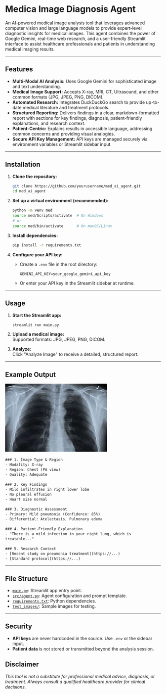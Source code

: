 # Medica Image Diagnosis Agent

An AI-powered medical image analysis tool that leverages advanced computer vision and large language models to provide expert-level diagnostic insights for medical images. This agent combines the power of Google Gemini, real-time web research, and a user-friendly Streamlit interface to assist healthcare professionals and patients in understanding medical imaging results.

---

## Features

- **Multi-Modal AI Analysis:** Uses Google Gemini for sophisticated image and text understanding.
- **Medical Image Support:** Accepts X-ray, MRI, CT, Ultrasound, and other common formats (JPG, JPEG, PNG, DICOM).
- **Automated Research:** Integrates DuckDuckGo search to provide up-to-date medical literature and treatment protocols.
- **Structured Reporting:** Delivers findings in a clear, markdown-formatted report with sections for key findings, diagnosis, patient-friendly explanations, and research context.
- **Patient-Centric:** Explains results in accessible language, addressing common concerns and providing visual analogies.
- **Secure API Key Management:** API keys are managed securely via environment variables or Streamlit sidebar input.

---

## Installation

1. **Clone the repository:**
   ```sh
   git clone https://github.com/yourusername/med_ai_agent.git
   cd med_ai_agent
   ```

2. **Set up a virtual environment (recommended):**
   ```sh
   python -m venv med
   source med/Scripts/activate  # On Windows
   # or
   source med/bin/activate      # On macOS/Linux
   ```

3. **Install dependencies:**
   ```sh
   pip install -r requirements.txt
   ```

4. **Configure your API key:**
   - Create a `.env` file in the root directory:
     ```
     GEMINI_API_KEY=your_google_gemini_api_key
     ```
   - Or enter your API key in the Streamlit sidebar at runtime.

---

## Usage

1. **Start the Streamlit app:**
   ```sh
   streamlit run main.py
   ```

2. **Upload a medical image:**  
   Supported formats: JPG, JPEG, PNG, DICOM.

3. **Analyze:**  
   Click "Analyze Image" to receive a detailed, structured report.

---

## Example Output

![Sample Output](test_images/chest_xray.jpg)

```
### 1. Image Type & Region
- Modality: X-ray
- Region: Chest (PA view)
- Quality: Adequate

### 2. Key Findings
- Mild infiltrates in right lower lobe
- No pleural effusion
- Heart size normal

### 3. Diagnostic Assessment
- Primary: Mild pneumonia (Confidence: 85%)
- Differential: Atelectasis, Pulmonary edema

### 4. Patient-Friendly Explanation
- "There is a mild infection in your right lung, which is treatable..."

### 5. Research Context
- [Recent study on pneumonia treatment](https://...)
- [Standard protocol](https://...)
```

---

## File Structure

- [`main.py`](main.py): Streamlit app entry point.
- [`src/agent.py`](src/agent.py): Agent configuration and prompt template.
- [`requirements.txt`](requirements.txt): Python dependencies.
- [`test_images/`](test_images/): Sample images for testing.

---

## Security

- **API keys** are never hardcoded in the source. Use `.env` or the sidebar input.
- **Patient data** is not stored or transmitted beyond the analysis session.



## Disclaimer

_This tool is not a substitute for professional medical advice, diagnosis, or treatment. Always consult a qualified healthcare provider for clinical decisions._